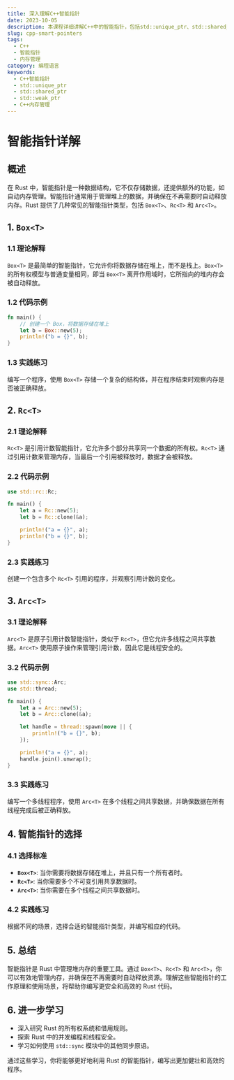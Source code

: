 ```yaml
---
title: 深入理解C++智能指针
date: 2023-10-05
description: 本课程详细讲解C++中的智能指针，包括std::unique_ptr、std::shared_ptr和std::weak_ptr的使用方法和最佳实践。
slug: cpp-smart-pointers
tags:
  - C++
  - 智能指针
  - 内存管理
category: 编程语言
keywords:
  - C++智能指针
  - std::unique_ptr
  - std::shared_ptr
  - std::weak_ptr
  - C++内存管理
---
```


# 智能指针详解

## 概述

在 Rust 中，智能指针是一种数据结构，它不仅存储数据，还提供额外的功能，如自动内存管理。智能指针通常用于管理堆上的数据，并确保在不再需要时自动释放内存。Rust 提供了几种常见的智能指针类型，包括 `Box<T>`、`Rc<T>` 和 `Arc<T>`。

## 1. `Box<T>`

### 1.1 理论解释

`Box<T>` 是最简单的智能指针，它允许你将数据存储在堆上，而不是栈上。`Box<T>` 的所有权模型与普通变量相同，即当 `Box<T>` 离开作用域时，它所指向的堆内存会被自动释放。

### 1.2 代码示例

```rust
fn main() {
    // 创建一个 Box，将数据存储在堆上
    let b = Box::new(5);
    println!("b = {}", b);
}
```

### 1.3 实践练习

编写一个程序，使用 `Box<T>` 存储一个复杂的结构体，并在程序结束时观察内存是否被正确释放。

## 2. `Rc<T>`

### 2.1 理论解释

`Rc<T>` 是引用计数智能指针，它允许多个部分共享同一个数据的所有权。`Rc<T>` 通过引用计数来管理内存，当最后一个引用被释放时，数据才会被释放。

### 2.2 代码示例

```rust
use std::rc::Rc;

fn main() {
    let a = Rc::new(5);
    let b = Rc::clone(&a);

    println!("a = {}", a);
    println!("b = {}", b);
}
```

### 2.3 实践练习

创建一个包含多个 `Rc<T>` 引用的程序，并观察引用计数的变化。

## 3. `Arc<T>`

### 3.1 理论解释

`Arc<T>` 是原子引用计数智能指针，类似于 `Rc<T>`，但它允许多线程之间共享数据。`Arc<T>` 使用原子操作来管理引用计数，因此它是线程安全的。

### 3.2 代码示例

```rust
use std::sync::Arc;
use std::thread;

fn main() {
    let a = Arc::new(5);
    let b = Arc::clone(&a);

    let handle = thread::spawn(move || {
        println!("b = {}", b);
    });

    println!("a = {}", a);
    handle.join().unwrap();
}
```

### 3.3 实践练习

编写一个多线程程序，使用 `Arc<T>` 在多个线程之间共享数据，并确保数据在所有线程完成后被正确释放。

## 4. 智能指针的选择

### 4.1 选择标准

- **`Box<T>`**: 当你需要将数据存储在堆上，并且只有一个所有者时。
- **`Rc<T>`**: 当你需要多个不可变引用共享数据时。
- **`Arc<T>`**: 当你需要在多个线程之间共享数据时。

### 4.2 实践练习

根据不同的场景，选择合适的智能指针类型，并编写相应的代码。

## 5. 总结

智能指针是 Rust 中管理堆内存的重要工具。通过 `Box<T>`、`Rc<T>` 和 `Arc<T>`，你可以有效地管理内存，并确保在不再需要时自动释放资源。理解这些智能指针的工作原理和使用场景，将帮助你编写更安全和高效的 Rust 代码。

## 6. 进一步学习

- 深入研究 Rust 的所有权系统和借用规则。
- 探索 Rust 中的并发编程和线程安全。
- 学习如何使用 `std::sync` 模块中的其他同步原语。

通过这些学习，你将能够更好地利用 Rust 的智能指针，编写出更加健壮和高效的程序。